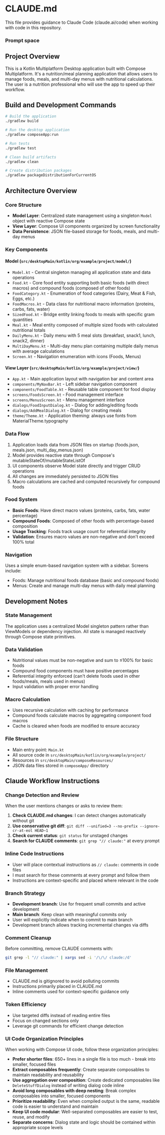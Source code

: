 # CLAUDE.md

This file provides guidance to Claude Code (claude.ai/code) when working with code in this repository.

### Prompt space


## Project Overview

This is a Kotlin Multiplatform Desktop application built with Compose Multiplatform. It's a nutrition/meal planning application that allows users to manage foods, meals, and multi-day menus with nutritional calculations.
The user is a nutrition professional who will use the app to speed up their workflow.

## Build and Development Commands

```bash
# Build the application
./gradlew build

# Run the desktop application
./gradlew composeApp:run

# Run tests
./gradlew test

# Clean build artifacts
./gradlew clean

# Create distribution packages
./gradlew packageDistributionForCurrentOS
```

## Architecture Overview

### Core Structure
- **Model Layer**: Centralized state management using a singleton `Model` object with reactive Compose state
- **View Layer**: Compose UI components organized by screen functionality
- **Data Persistence**: JSON file-based storage for foods, meals, and multi-day menus

### Key Components

#### Model (`src/desktopMain/kotlin/org/example/project/model/`)
- `Model.kt` - Central singleton managing all application state and data operations
- `Food.kt` - Core food entity supporting both basic foods (with direct macros) and compound foods (composed of other foods)
- `FoodCategory.kt` - Enumeration of food categories (Dairy, Meat & Fish, Eggs, etc.)
- `FoodMacros.kt` - Data class for nutritional macro information (proteins, carbs, fats, water)
- `SizedFood.kt` - Bridge entity linking foods to meals with specific gram quantities
- `Meal.kt` - Meal entity composed of multiple sized foods with calculated nutritional totals
- `DailyMenu.kt` - Daily menu with 5 meal slots (breakfast, snack1, lunch, snack2, dinner)
- `MultiDayMenu.kt` - Multi-day menu plan containing multiple daily menus with average calculations
- `Screen.kt` - Navigation enumeration with icons (Foods, Menus)

#### View Layer (`src/desktopMain/kotlin/org/example/project/view/`)
- `App.kt` - Main application layout with navigation bar and content area
- `components/MyNavBar.kt` - Left sidebar navigation component
- `components/FoodTable.kt` - Reusable table component for food display
- `screens/FoodsScreen.kt` - Food management interface
- `screens/MenusScreen.kt` - Menu management interface
- `dialogs/FoodInputDialog.kt` - Dialog for adding/editing foods
- `dialogs/AddMealDialog.kt` - Dialog for creating meals
- `theme/Theme.kt` - Application theming: always use fonts from MaterialTheme.typography

### Data Flow
1. Application loads data from JSON files on startup (foods.json, meals.json, multi_day_menus.json)
2. Model provides reactive state through Compose's mutableStateOf/mutableStateListOf
3. UI components observe Model state directly and trigger CRUD operations
4. All changes are immediately persisted to JSON files
5. Macro calculations are cached and computed recursively for compound foods

### Food System
- **Basic Foods**: Have direct macro values (proteins, carbs, fats, water percentage)
- **Compound Foods**: Composed of other foods with percentage-based composition
- **Usage Tracking**: Foods track usage count for referential integrity
- **Validation**: Ensures macro values are non-negative and don't exceed 100% total

### Navigation
Uses a simple enum-based navigation system with a sidebar. Screens include:
- Foods: Manage nutritional foods database (basic and compound foods)
- Menus: Create and manage multi-day menus with daily meal planning

## Development Notes

### State Management
The application uses a centralized Model singleton pattern rather than ViewModels or dependency injection. All state is managed reactively through Compose state primitives.

### Data Validation
- Nutritional values must be non-negative and sum to ≤100% for basic foods
- Compound food components must have positive percentages
- Referential integrity enforced (can't delete foods used in other foods/meals, meals used in menus)
- Input validation with proper error handling

### Macro Calculation
- Uses recursive calculation with caching for performance
- Compound foods calculate macros by aggregating component food macros
- Cache is cleared when foods are modified to ensure accuracy

### File Structure
- Main entry point: `Main.kt`
- All source code in `src/desktopMain/kotlin/org/example/project/`
- Resources in `src/desktopMain/composeResources/`
- JSON data files stored in `composeApp/` directory

## Claude Workflow Instructions

### Change Detection and Review
When the user mentions changes or asks to review them:
1. **Check CLAUDE.md changes**: I can detect changes automatically without git
2. **Use conservative git diff**: `git diff --unified=3 --no-prefix --ignore-cr-at-eol HEAD~1`
3. **Check current status**: `git status` for unstaged changes
4. **Search for CLAUDE comments**: `git grep "// claude:"` at every prompt

### Inline Code Instructions
- User will place contextual instructions as `// claude:` comments in code files
- I must search for these comments at every prompt and follow them
- Instructions are context-specific and placed where relevant in the code

### Branch Strategy
- **Development branch**: Use for frequent small commits and active development
- **Main branch**: Keep clean with meaningful commits only
- User will explicitly indicate when to commit to main branch
- Development branch allows tracking incremental changes via diffs

### Comment Cleanup
Before committing, remove CLAUDE comments with:
```bash
git grep -l "// claude:" | xargs sed -i '/\/\/ claude:/d'
```

### File Management
- CLAUDE.md is gitignored to avoid polluting commits
- Instructions primarily placed in CLAUDE.md
- Inline comments used for context-specific guidance only

### Token Efficiency
- Use targeted diffs instead of reading entire files
- Focus on changed sections only
- Leverage git commands for efficient change detection

### UI Code Organization Principles
When working with Compose UI code, follow these organization principles:

- **Prefer shorter files**: 650+ lines in a single file is too much - break into smaller, focused files
- **Extract composables frequently**: Create separate composables to maintain readability and reusability
- **Use aggregation over composition**: Create dedicated composables like `DeleteStuffDialog` instead of writing dialog code inline
- **Avoid long composables with deep nesting**: Break complex composables into smaller, focused components
- **Prioritize readability**: Even when compiled output is the same, readable code is easier to understand and maintain
- **Keep UI code modular**: Well-separated composables are easier to test, reuse, and modify
- **Separate concerns**: Dialog state and logic should be contained within appropriate scope levels

